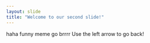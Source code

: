 ```yaml
---
layout: slide
title: "Welcome to our second slide!"
---
```

haha funny meme go brrrr
Use the left arrow to go back!
